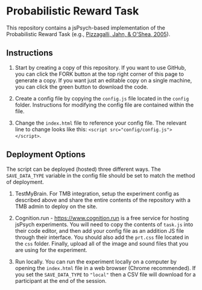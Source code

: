 # Probabilistic Reward Task

This repository contains a jsPsych-based implementation of the Probabilistic Reward Task (e.g., [Pizzagalli, Jahn, & O'Shea, 2005](https://cdasr.mclean.harvard.edu/wp-content/uploads/2017/08/pizzagalli_bp05.pdf)).

## Instructions

1. Start by creating a copy of this repository. If you want to use GitHub, you can click the FORK button at the top right corner of this page to generate a copy. If you want just an editable copy on a single machine, you can click the green button to download the code.

2. Create a config file by copying the `config.js` file located in the `config` folder. Instructions for modifying the config file are contained within the file.

3. Change the `index.html` file to reference your config file. The relevant line to change looks like this: `<script src="config/config.js"></script>`.

## Deployment Options

The script can be deployed (hosted) three different ways. The `SAVE_DATA_TYPE` variable in the config file should be set to match the method of deployment.

1. TestMyBrain. For TMB integration, setup the experiment config as described above and share the entire contents of the repository with a TMB admin to deploy on the site. 

2. Cognition.run - https://www.cognition.run is a free service for hosting jsPsych experiments. You will need to copy the contents of `task.js` into their code editor, and then add your config file as an addition JS file through their interface. You should also add the `prt.css` file located in the `css` folder. Finally, upload all of the image and sound files that you are using for the experiment.

3. Run locally. You can run the experiment locally on a computer by opening the `index.html` file in a web browser (Chrome recommended). If you set the `SAVE_DATA_TYPE` to `"local"` then a CSV file will download for a participant at the end of the session.

